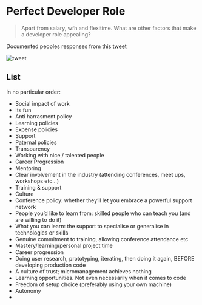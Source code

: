 # Perfect Developer Role

> Apart from salary, wfh and flexitime. What are other factors that make a developer role appealing?

Documented peoples responses from this [tweet](https://twitter.com/s10wen/status/1126421772532953090?s=11)

![tweet](https://user-images.githubusercontent.com/624760/57567990-fb6f0d00-73d8-11e9-8afa-0ad574026407.png)

## List

In no particular order:

- Social impact of work
- Its fun
- Anti harrasment policy
- Learning policies
- Expense policies
- Support
- Paternal policies
- Transparency
- Working with nice / talented people
- Career Progression
- Mentoring
- Clear involvement in the industry (attending conferences, meet ups,   workshops etc...) 
- Training & support
- Culture
- Conference policy: whether they’ll let you embrace a powerful support network
- People you’d like to learn from: skilled people who can teach you (and are willing to do it)
- What you can learn: the support to specialise or generalise in technologies or skills
- Genuine commitment to training, allowing conference attendance etc
- Mastery/learning/personal project time
- Career progression
- Doing user research, prototyping, iterating, then doing it again, BEFORE developing production code
- A culture of trust; micromanagement achieves nothing
- Learning opportunities. Not even necessarily when it comes to code
- Freedom of setup choice (preferably using your own machine)
- Autonomy
- 
